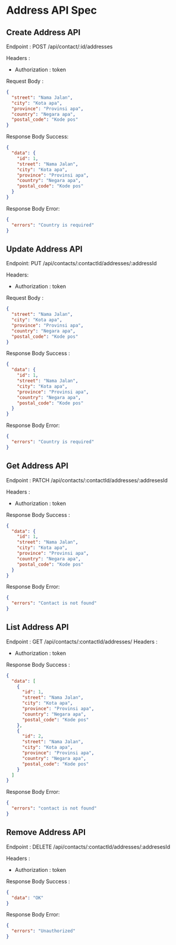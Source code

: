# Address API Spec

## Create Address API

Endpoint : POST /api/contact/:id/addresses

Headers :

- Authorization : token

Request Body :

```json
{
  "street": "Nama Jalan",
  "city": "Kota apa",
  "province": "Provinsi apa",
  "country": "Negara apa",
  "postal_code": "Kode pos"
}
```

Response Body Success:

```json
{
  "data": {
    "id": 1,
    "street": "Nama Jalan",
    "city": "Kota apa",
    "province": "Provinsi apa",
    "country": "Negara apa",
    "postal_code": "Kode pos"
  }
}
```

Response Body Error:

```json
{
  "errors": "Country is required"
}
```

## Update Address API

Endpoint: PUT /api/contacts/:contactId/addresses/:addressId

Headers:

- Authorization : token

Request Body :

```json
{
  "street": "Nama Jalan",
  "city": "Kota apa",
  "province": "Provinsi apa",
  "country": "Negara apa",
  "postal_code": "Kode pos"
}
```

Response Body Success :

```json
{
  "data": {
    "id": 1,
    "street": "Nama Jalan",
    "city": "Kota apa",
    "province": "Provinsi apa",
    "country": "Negara apa",
    "postal_code": "Kode pos"
  }
}
```

Response Body Error:

```json
{
  "errors": "Country is required"
}
```

## Get Address API

Endpoint : PATCH /api/contacts/:contactId/addresses/:addresesId

Headers :

- Authorization : token

Response Body Success :

```json
{
  "data": {
    "id": 1,
    "street": "Nama Jalan",
    "city": "Kota apa",
    "province": "Provinsi apa",
    "country": "Negara apa",
    "postal_code": "Kode pos"
  }
}
```

Response Body Error:

```json
{
  "errors": "Contact is not found"
}
```

## List Address API

Endpoint : GET /api/contacts/:contactId/addresses/
Headers :

- Authorization : token

Response Body Success :

```json
{
  "data": [
    {
      "id": 1,
      "street": "Nama Jalan",
      "city": "Kota apa",
      "province": "Provinsi apa",
      "country": "Negara apa",
      "postal_code": "Kode pos"
    },
    {
      "id": 2,
      "street": "Nama Jalan",
      "city": "Kota apa",
      "province": "Provinsi apa",
      "country": "Negara apa",
      "postal_code": "Kode pos"
    }
  ]
}
```

Response Body Error:

```json
{
  "errors": "contact is not found"
}
```

## Remove Address API

Endpoint : DELETE /api/contacts/:contactId/addresses/:addresesId

Headers :

- Authorization : token

Response Body Success :

```json
{
  "data": "OK"
}
```

Response Body Error:

```json
{
  "errors": "Unauthorized"
}
```
